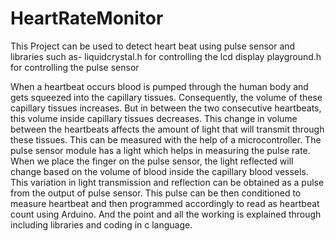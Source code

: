 # HeartRateMonitor
This Project can be used to detect heart beat using pulse sensor and libraries such as-
liquidcrystal.h for controlling the lcd display
playground.h for controlling the pulse sensor


When a heartbeat occurs blood is pumped through the human body and gets squeezed into the capillary tissues.
Consequently, the volume of these capillary tissues increases. But in between the two consecutive heartbeats, this volume inside capillary tissues decreases. 
This change in volume between the heartbeats affects the amount of light that will transmit through these tissues. 
This can be measured with the help of a microcontroller.
The pulse sensor module has a light which helps in measuring the pulse rate. 
When we place the finger on the pulse sensor, the light reflected will change based on the volume of blood inside the capillary blood vessels.
This variation in light transmission and reflection can be obtained as a pulse from the output of pulse sensor. 
This pulse can be then conditioned to measure heartbeat and then programmed accordingly to read as heartbeat count using Arduino.
And the point and all the working is explained through including libraries and coding in c language.

